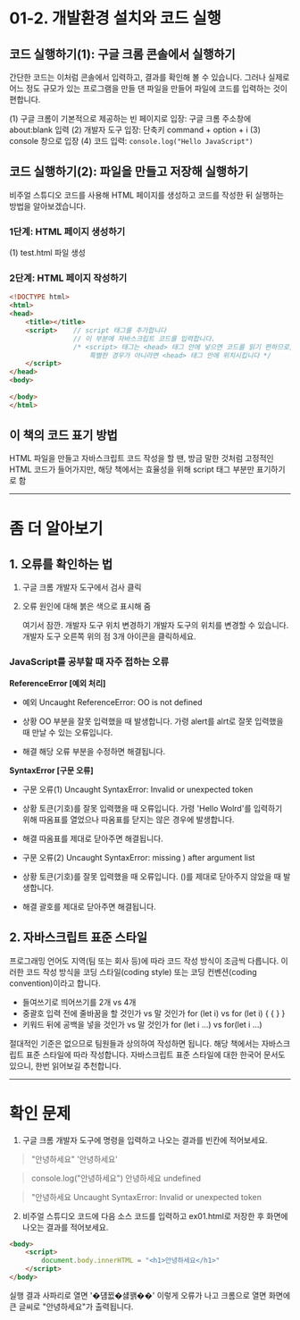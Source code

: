 # 01-2. 개발환경 설치와 코드 실행

## 코드 실행하기(1): 구글 크롬 콘솔에서 실행하기

간단한 코드는 이처럼 콘솔에서 입력하고, 결과를 확인해 볼 수 있습니다.
그러나 실제로 어느 정도 규모가 있는 프로그램을 만들 댄 파일을 만들어 파일에 코드를 입력하는 것이 편합니다.

(1) 구글 크롬이 기본적으로 제공하는 빈 페이지로 입장: 구글 크롬 주소창에 about:blank 입력
(2) 개발자 도구 입장: 단축키 command + option + i
(3) console 창으로 입장
(4) 코드 입력: `console.log("Hello JavaScript")`

## 코드 실행하기(2): 파일을 만들고 저장해 실행하기

비주얼 스튜디오 코드를 사용해 HTML 페이지를 생성하고 코드를 작성한 뒤 실행하는 방법을 알아보겠습니다.

### 1단계: HTML 페이지 생성하기
(1) test.html 파일 생성

### 2단계: HTML 페이지 작성하기

```html
<!DOCTYPE html>
<html>
<head>
    <title></title>
    <script>    // script 태그를 추가합니다
                // 이 부분에 자바스크립트 코드를 입력합니다.
                /* <script> 태그는 <head> 태그 안에 넣으면 코드를 읽기 편하므로,
                    특별한 경우가 아니라면 <head> 태그 안에 위치시킵니다 */
    </script>
</head>
<body>
    
</body>
</html>
```

## 이 책의 코드 표기 방법
HTML 파일을 만들고 자바스크립트 코드 작성을 할 땐, 방금 말한 것처럼 고정적인 HTML 코드가 들어가지만, 해당 책에서는 효율성을 위해 script 태그 부분만 표기하기로 함

---

# 좀 더 알아보기

## 1. 오류를 확인하는 법

1. 구글 크롬 개발자 도구에서 검사 클릭
2. 오류 원인에 대해 붉은 색으로 표시해 줌

    여기서 잠깐. 개발자 도구 위치 변경하기
    개발자 도구의 위치를 변경할 수 있습니다. 개발자 도구 오른쪽 위의 점 3개 아이콘을 클릭하세요.

### JavaScript를 공부할 때 자주 접하는 오류

<b>ReferenceError [예외 처리]</b>

- 예외
Uncaught ReferenceError: OO is not defined

- 상황
OO 부분을 잘못 입력했을 때 발생합니다. 가령 alert를 alrt로 잘못 입력했을 때 만날 수 있는 오류입니다.

- 해결
해당 오류 부분을 수정하면 해결됩니다.

<b>SyntaxError [구문 오류]</b>

- 구문 오류(1)
Uncaught SyntaxError: Invalid or unexpected token

- 상황
토큰(기호)를 잘못 입력했을 때 오류입니다. 가령 'Hello Wolrd'를 입력하기 위해 따옴표를 열었으나 따옴표를 닫지는 않은 경우에 발생합니다.

- 해결
따옴표를 제대로 닫아주면 해결됩니다.

- 구문 오류(2)
Uncaught SyntaxError: missing ) after argument list

- 상황
토큰(기호)를 잘못 입력했을 때 오류입니다. ()를 제대로 닫아주지 않았을 때 발생합니다.

- 해결
괄호를 제대로 닫아주면 해결됩니다.


## 2. 자바스크립트 표준 스타일

프로그래밍 언어도 지역(팀 또는 회사 등)에 따라 코드 작성 방식이 조금씩 다릅니다.
이러한 코드 작성 방식을 코딩 스타일(coding style) 또는 코딩 컨벤션(coding convention)이라고 합니다.

- 들여쓰기로 띄어쓰기를 2개 vs 4개
- 중괄호 입력 전에 줄바꿈을 할 것인가 vs 말 것인가
    for (let i) vs for (let i) {
    { }             }
- 키워드 뒤에 공백을 넣을 것인가 vs 말 것인가
    for (let i ...) vs for(let i ...)

절대적인 기준은 없으므로 팀원들과 상의하여 작성하면 됩니다.
해당 책에서는 자바스크립트 표준 스타일에 따라 작성합니다. 자바스크립트 표준 스타일에 대한 한국어 문서도 있으니, 한번 읽어보길 추천합니다.

---

# 확인 문제

1. 구글 크롬 개발자 도구에 명령을 입력하고 나오는 결과를 빈칸에 적어보세요.

> "안녕하세요"
'안녕하세요'

> console.log("안녕하세요")
안녕하세요
undefined

> "안녕하세요
Uncaught SyntaxError: Invalid or unexpected token


2. 비주얼 스튜디오 코드에 다음 소스 코드를 입력하고 ex01.html로 저장한 후 화면에 나오는 결과를 적어보세요.

```html
<body>
    <script>
        document.body.innerHTML = "<h1>안녕하세요</h1>"
    </script>
</body>
```

실행 결과
사파리로 열면 '�덈뀞�섏꽭��' 이렇게 오류가 나고
크롬으로 열면 화면에 큰 글씨로 "안녕하세요"가 출력됩니다.


